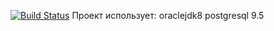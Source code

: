 [![Build Status](https://travis-ci.com/PavelMasloJ/hello-back-end.svg?branch=master)](https://travis-ci.com/PavelMasloJ/hello-back-end)
Проект использует: oraclejdk8
                   postgresql 9.5
 
